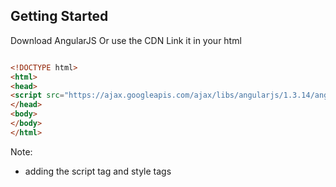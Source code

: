 ## Getting Started
Download AngularJS
Or use the CDN
Link it in your html

```html

<!DOCTYPE html>
<html>
<head>
<script src="https://ajax.googleapis.com/ajax/libs/angularjs/1.3.14/angular.min.js"></script>
</head>
<body>
</body>
</html>
```
Note:
- adding the script tag and style tags

